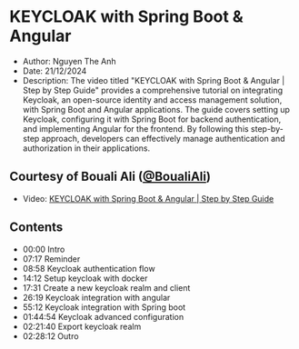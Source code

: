 # KEYCLOAK with Spring Boot & Angular
- Author: Nguyen The Anh
- Date: 21/12/2024
- Description: The video titled "KEYCLOAK with Spring Boot & Angular | Step by Step Guide" provides a comprehensive tutorial on integrating Keycloak, an open-source identity and access management solution, with Spring Boot and Angular applications. The guide covers setting up Keycloak, configuring it with Spring Boot for backend authentication, and implementing Angular for the frontend. By following this step-by-step approach, developers can effectively manage authentication and authorization in their applications.

## Courtesy of Bouali Ali ([@BoualiAli](https://www.youtube.com/@BoualiAli))
- Video: [KEYCLOAK with Spring Boot & Angular | Step by Step Guide](https://youtu.be/Ppkys9dKadA?si=JytYsUg7KP9m4LWV)

## Contents
- 00:00 Intro
- 07:17 Reminder
- 08:58 Keycloak authentication flow
- 14:12 Setup keycloak with docker
- 17:31 Create a new keycloak realm and client
- 26:19 Keycloak integration with angular
- 55:12 Keycloak integration with Spring boot
- 01:44:54 Keycloak advanced configuration
- 02:21:40 Export keycloak realm
- 02:28:12 Outro